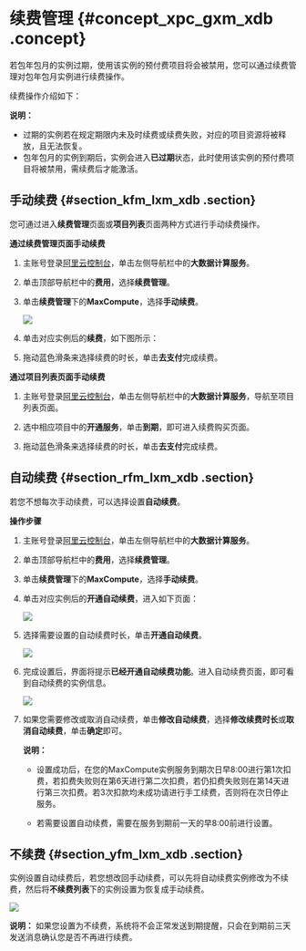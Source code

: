 # 续费管理 {#concept_xpc_gxm_xdb .concept}

若包年包月的实例过期，使用该实例的预付费项目将会被禁用，您可以通过续费管理对包年包月实例进行续费操作。

续费操作介绍如下：

**说明：** 

-   过期的实例若在规定期限内未及时续费或续费失败，对应的项目资源将被释放，且无法恢复。
-   包年包月的实例到期后，实例会进入**已过期**状态，此时使用该实例的预付费项目将被禁用，需续费后才能激活。

## 手动续费 {#section_kfm_lxm_xdb .section}

您可通过进入**续费管理**页面或**项目列表**页面两种方式进行手动续费操作。

**通过续费管理页面手动续费**

1.  主账号登录[阿里云控制台](https://renew-intl.console.aliyun.com/)，单击左侧导航栏中的**大数据计算服务**。
2.  单击顶部导航栏中的**费用**，选择**续费管理**。
3.  单击**续费管理**下的**MaxCompute**，选择**手动续费**。

    ![](http://static-aliyun-doc.oss-cn-hangzhou.aliyuncs.com/assets/img/13800/15445217783742_zh-CN.png)

4.  单击对应实例后的**续费**，如下图所示：
5.  拖动蓝色滑条来选择续费的时长，单击**去支付**完成续费。

**通过项目列表页面手动续费**

1.  主账号登录[阿里云控制台](https://renew-intl.console.aliyun.com/)，单击左侧导航栏中的**大数据计算服务**，导航至项目列表页面。

2.  选中相应项目中的**开通服务**，单击**到期**，即可进入续费购买页面。

     

3.  拖动蓝色滑条来选择续费的时长，单击**去支付**完成续费。

## 自动续费 {#section_rfm_lxm_xdb .section}

若您不想每次手动续费，可以选择设置**自动续费**。

**操作步骤**

1.  主账号登录[阿里云控制台](https://renew-intl.console.aliyun.com/)，单击左侧导航栏中的**大数据计算服务**。
2.  单击顶部导航栏中的**费用**，选择**续费管理**。
3.  单击**续费管理**下的**MaxCompute**，选择**手动续费**。
4.  单击对应实例后的**开通自动续费**，进入如下页面：

    ![](http://static-aliyun-doc.oss-cn-hangzhou.aliyuncs.com/assets/img/13800/15445217783745_zh-CN.png)

5.  选择需要设置的自动续费时长，单击**开通自动续费**。

    ![](http://static-aliyun-doc.oss-cn-hangzhou.aliyuncs.com/assets/img/13800/15445217783746_zh-CN.png)

6.  完成设置后，界面将提示**已经开通自动续费功能**。进入自动续费页面，即可看到自动续费的实例信息。

    ![](http://static-aliyun-doc.oss-cn-hangzhou.aliyuncs.com/assets/img/13800/15445217783747_zh-CN.png)

7.  如果您需要修改或取消自动续费，单击**修改自动续费**，选择**修改续费时长**或**取消自动续费**，单击**确定**即可。

    **说明：** 

    -   设置成功后，在您的MaxCompute实例服务到期次日早8:00进行第1次扣费，若扣费失败则在第6天进行第二次扣费，若仍扣费失败则在第14天进行第三次扣费。若3次扣款均未成功请进行手工续费，否则将在次日停止服务。

    -   若需要设置自动续费，需要在服务到期前一天的早8:00前进行设置。


## 不续费 {#section_yfm_lxm_xdb .section}

实例设置自动续费后，若您想改回手动续费，可以先将自动续费实例修改为不续费，然后将**不续费列表**下的实例设置为恢复成手动续费。

![](http://static-aliyun-doc.oss-cn-hangzhou.aliyuncs.com/assets/img/13800/15445217783748_zh-CN.png)

**说明：** 如果您设置为不续费，系统将不会正常发送到期提醒，只会在到期前三天发送消息确认您是否不再进行续费。

